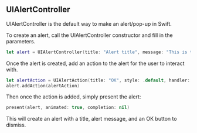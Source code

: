 ## UIAlertController 

UIAlertController is the default way to make an alert/pop-up in Swift.  

To create an alert, call the UIAlertController constructor and fill in the parameters.
```swift
let alert = UIAlertController(title: "Alert title", message: "This is the alert message", preferredStyle: .alert)
```

Once the alert is created, add an action to the alert for the user to interact with.
```swift
let alertAction = UIAlertAction(title: "OK", style: .default, handler: nil)
alert.addAction(alertAction)
```

Then once the action is added, simply present the alert:
```swift
present(alert, animated: true, completion: nil)
```

This will create an alert with a title, alert message, and an OK button to dismiss.


